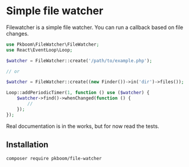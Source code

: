 # Simple file watcher

Filewatcher is a simple file watcher. You can run a callback based on file changes.

```php
use Pkboom\FileWatcher\FileWatcher;
use React\EventLoop\Loop;

$watcher = FileWatcher::create('/path/to/example.php');

// or

$watcher = FileWatcher::create((new Finder())->in('dir')->files());

Loop::addPeriodicTimer(1, function () use ($watcher) {
    $watcher->find()->whenChanged(function () {
        //
    });
});
```

Real documentation is in the works, but for now read the tests.

## Installation

```bash
composer require pkboom/file-watcher
```
